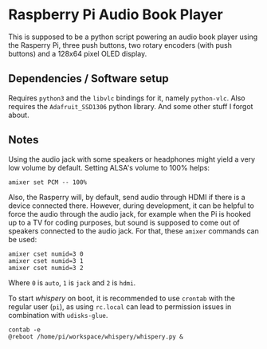 Raspberry Pi Audio Book Player
==============================

This is supposed to be a python script powering an audio book player using the Rasperry Pi, three push buttons, two rotary encoders (with push buttons) and a 128x64 pixel OLED display.

Dependencies / Software setup
-----------------------------

Requires `python3` and the `libvlc` bindings for it, namely `python-vlc`.
Also requires the `Adafruit_SSD1306` python library.
And some other stuff I forgot about.

Notes
-----

Using the audio jack with some speakers or headphones might yield a very low volume by default. Setting ALSA's volume to 100% helps:

    amixer set PCM -- 100%

Also, the Rasperry will, by default, send audio through HDMI if there is a device connected there. However, during development, it can be helpful to force the audio through the audio jack, for example when the Pi is hooked up to a TV for coding purposes, but sound is supposed to come out of speakers connected to the audio jack. For that, these `amixer` commands can be used:

    amixer cset numid=3 0
    amixer cset numid=3 1
    amixer cset numid=3 2

Where `0` is `auto`, `1` is `jack` and `2` is `hdmi`.

To start _whispery_ on boot, it is recommended to use `crontab` with the regular user (`pi`), as using `rc.local` can lead to permission issues in combination with `udisks-glue`.

    contab -e
    @reboot /home/pi/workspace/whispery/whispery.py &
